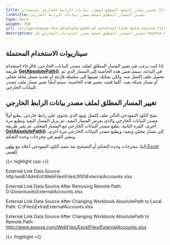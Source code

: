 ```yaml
---
title: تغيير مسار الملف المطلق لمصدر بيانات الرابط الخارجي باستخدام C++
linktitle: تغيير المسار المطلق لملف مصدر بيانات الرابط الخارجي
type: docs
weight: 290
url: /ar/cpp/change-the-absolute-path-of-external-link-data-source-file/
description: تغيير المسار المطلق لملف مصدر البيانات الخارجي في Aspose.Cells باستخدام C++.
---
```


## سيناريوات الاستخدام المحتملة

إذا كنت ترغب في تغيير المسار المطلق لملف مصدر البيانات الخارجي، فالرجاء استخدام طريقة [**GetAbsolutePath()**](https://reference.aspose.com/cells/cpp/aspose.cells/workbook/getabsolutepath/). في البداية، سيتم تعيين هذه الخاصية إلى المسار الذي تم تحميل ملف إكسل منه. ولكن يمكنك تعيينها إلى سلسلة فارغة أو تحديد مسار مجلد محلي أو مسار شبكة بعيد. كلما قمت بتغيير هذه الخاصية، سيتم أيضًا تغيير مسار ملف مصدر البيانات الخارجي.

## تغيير المسار المطلق لملف مصدر بيانات الرابط الخارجي

يفتح الكود النموذجي التالي ملف إكسل [عينة](5115146.xlsx) الذي يحتوي على رابط خارجي. يطبع أولاً مصدر البيانات الخارجي والذي يعرض المسار البعيد، ثم يزيل المسار البعيد ويطبع مرة أخرى، المرة الثانية، يطبع مصدر البيانات الخارجي مع المسار المحلي. ثم يغير طريقة [**GetAbsolutePath()**](https://reference.aspose.com/cells/cpp/aspose.cells/workbook/getabsolutepath/) إلى مسار محلي وبعيد، ويطبع مصدر البيانات الخارجي مرة أخرى، وتتغير القيم في مخرجات وحدة التحكم.

إليك مخرجات وحدة التحكم أو التصحيح بعد تنفيذ الكود النموذجي أعلاه مع [ملف Excel العيني](5115146.xlsx).

{{< highlight cpp >}}

External Link Data Source: http:\\ws874dmErit\WebFiles\Files\300\ExternalAccounts.xlsx

External Link Data Source After Removing Remote Path: D:\Downloads\ExternalAccounts.xlsx

External Link Data Source After Changing Workbook.AbsolutePath to Local Path: C:\Files\Extra\ExternalAccounts.xlsx

External Link Data Source After Changing Workbook.AbsolutePath to Remote Path: http://www.aspose.com/WebFiles/ExcelFiles/ExternalAccounts.xlsx

{{< /highlight >}}
